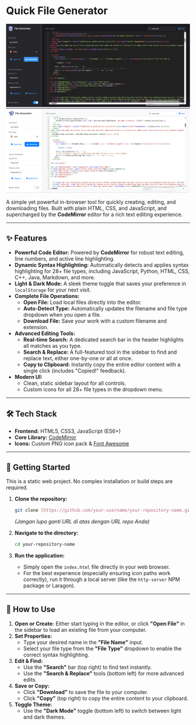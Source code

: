 # Quick File Generator

![Dark theme](Screenshot_dark.png)
![Light theme](Screenshot_light.png)

A simple yet powerful in-browser tool for quickly creating, editing, and downloading files. Built with plain HTML, CSS, and JavaScript, and supercharged by the **CodeMirror** editor for a rich text editing experience.

---

## ✨ Features

* **Powerful Code Editor:** Powered by **CodeMirror** for robust text editing, line numbers, and active line highlighting.
* **Dynamic Syntax Highlighting:** Automatically detects and applies syntax highlighting for 28+ file types, including JavaScript, Python, HTML, CSS, C++, Java, Markdown, and more.
* **Light & Dark Mode:** A sleek theme toggle that saves your preference in `localStorage` for your next visit.
* **Complete File Operations:**
    * **Open File:** Load local files directly into the editor.
    * **Auto-Detect Type:** Automatically updates the filename and file type dropdown when you open a file.
    * **Download File:** Save your work with a custom filename and extension.
* **Advanced Editing Tools:**
    * **Real-time Search:** A dedicated search bar in the header highlights all matches as you type.
    * **Search & Replace:** A full-featured tool in the sidebar to find and replace text, either one-by-one or all at once.
    * **Copy to Clipboard:** Instantly copy the entire editor content with a single click (includes "Copied!" feedback).
* **Modern UI:**
    * Clean, static sidebar layout for all controls.
    * Custom icons for all 28+ file types in the dropdown menu.

---

## 🛠️ Tech Stack

* **Frontend:** HTML5, CSS3, JavaScript (ES6+)
* **Core Library:** [CodeMirror](https://codemirror.net/)
* **Icons:** Custom PNG icon pack & [Font Awesome](https://fontawesome.com/)

---

## 🚀 Getting Started

This is a static web project. No complex installation or build steps are required.

1.  **Clone the repository:**
    ```bash
    git clone [https://github.com/your-username/your-repository-name.git](https://github.com/your-username/your-repository-name.git)
    ```
    *(Jangan lupa ganti URL di atas dengan URL repo Anda)*

2.  **Navigate to the directory:**
    ```bash
    cd your-repository-name
    ```

3.  **Run the application:**
    * Simply open the `index.html` file directly in your web browser.
    * For the best experience (especially ensuring icon paths work correctly), run it through a local server (like the `http-server` NPM package or Laragon).

---

## 📖 How to Use

1.  **Open or Create:** Either start typing in the editor, or click **"Open File"** in the sidebar to load an existing file from your computer.
2.  **Set Properties:**
    * Type your desired name in the **"File Name"** input.
    * Select your file type from the **"File Type"** dropdown to enable the correct syntax highlighting.
3.  **Edit & Find:**
    * Use the **"Search"** bar (top right) to find text instantly.
    * Use the **"Search & Replace"** tools (bottom left) for more advanced edits.
4.  **Save or Copy:**
    * Click **"Download"** to save the file to your computer.
    * Click **"Copy"** (top right) to copy the entire content to your clipboard.
5.  **Toggle Theme:**
    * Use the **"Dark Mode"** toggle (bottom left) to switch between light and dark themes.